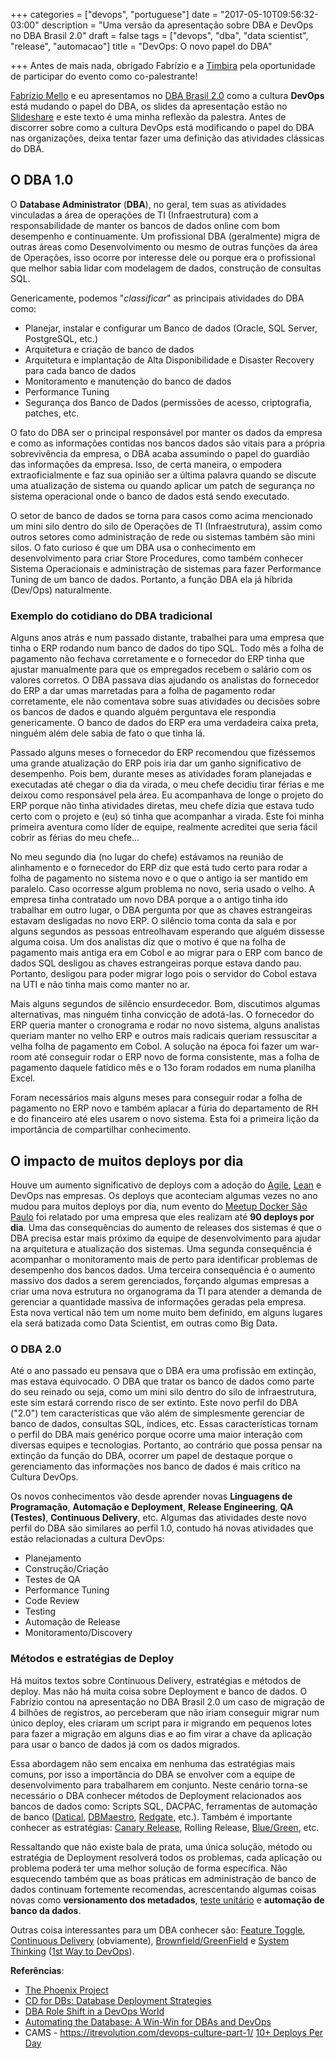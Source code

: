 +++
categories = ["devops", "portuguese"]
date = "2017-05-10T09:56:32-03:00"
description = "Uma versão da apresentação sobre DBA e DevOps no DBA Brasil 2.0"
draft = false
tags = ["devops", "dba", "data scientist", "release", "automacao"]
title = "DevOps: O novo papel do DBA"

+++
Antes de mais nada, obrigado Fabrízio e a [Timbira](https://www.timbira.com.br/) pela oportunidade de participar do evento como co-palestrante!

[Fabrízio Mello](https://twitter.com/fabriziomello) e eu apresentamos no [DBA Brasil 2.0](https://www.dbabr.com.br/dbabrasil2) como a cultura **DevOps** está mudando o papel do DBA, os slides da apresentação estão no [Slideshare](https://www.slideshare.net/fabriziomello/dba-brasil-20-como-o-papel-e-atividades-de-dba-ficam-no-contexto-da-cultura-devops) e este texto é uma minha reflexão da palestra. Antes de discorrer sobre como a cultura DevOps está modificando o papel do DBA nas organizações, deixa tentar fazer uma definição das atividades clássicas do DBA.

## O DBA 1.0

O **Database Administrator** (**DBA**), no geral, tem suas as atividades vinculadas a área de operações de TI (Infraestrutura) com a responsabilidade de manter os bancos de dados online com bom desempenho e continuamente. Um profissional DBA (geralmente) migra de outras áreas como Desenvolvimento ou mesmo de outras funções da área de Operações, isso ocorre por interesse dele ou porque era o profissional que melhor sabia lidar com modelagem de dados, construção de consultas SQL.

Genericamente, podemos "*classificar*" as principais atividades do DBA como:    

- Planejar, instalar e configurar um Banco de dados (Oracle, SQL Server, PostgreSQL, etc.)
- Arquitetura e criação de banco de dados
- Arquitetura e implantação de Alta Disponibilidade e Disaster Recovery para cada banco de dados
- Monitoramento e manutenção do banco de dados
- Performance Tuning
- Segurança dos Banco de Dados (permissões de acesso, criptografia, patches, etc.

O fato do DBA ser o principal responsável por manter os dados da empresa e como as informações contidas nos bancos dados são vitais para a própria sobrevivência da empresa, o DBA acaba assumindo o papel do guardião das informações da empresa. Isso, de certa maneira, o empodera extraoficialmente e faz sua opinião ser a última palavra quando se discute uma atualização de sistema ou quando aplicar um patch de segurança no sistema operacional onde o banco de dados está sendo executado.

O setor de banco de dados se torna para casos como acima mencionado um mini silo dentro do silo de Operações de TI (Infraestrutura), assim como outros setores como administração de rede ou sistemas também são mini silos. O fato curioso é que um DBA usa o conhecimento em desenvolvimento para criar Store Procedures, como também conhecer Sistema Operacionais e administração de sistemas para fazer Performance Tuning de um banco de dados. Portanto, a função DBA ela já híbrida (Dev/Ops) naturalmente.

### Exemplo do cotidiano do DBA tradicional

Alguns anos atrás e num passado distante, trabalhei para uma empresa que tinha o ERP rodando num banco de dados do tipo SQL. Todo mês a folha de pagamento não fechava corretamente e o fornecedor do ERP tinha que ajustar manualmente para que os empregados recebem o salário com os valores corretos. O DBA passava dias ajudando os analistas do fornecedor do ERP a dar umas marretadas para a folha de pagamento rodar corretamente, ele não comentava sobre suas atividades ou decisões sobre os bancos de dados e quando alguém perguntava ele respondia genericamente. O banco de dados do ERP era uma verdadeira caixa preta, ninguém além dele sabia de fato o que tinha lá.

Passado alguns meses o fornecedor do ERP recomendou que fizéssemos uma grande atualização do ERP pois iria dar um ganho significativo de desempenho. Pois bem, durante meses as atividades foram planejadas e executadas até chegar o dia da virada, o meu chefe decidiu tirar férias e me deixou como responsável pela área. Eu acompanhava de longe o projeto do ERP porque não tinha atividades diretas, meu chefe dizia que estava tudo certo com o projeto e (eu) só tinha que acompanhar a virada. Este foi minha primeira aventura como líder de equipe, realmente acreditei que seria fácil cobrir as férias do meu chefe...

No meu segundo dia (no lugar do chefe) estávamos na reunião de alinhamento e o fornecedor do ERP diz que está tudo certo para rodar a folha de pagamento no sistema novo e o que o antigo ia ser mantido em paralelo. Caso ocorresse algum problema no novo, seria usado o velho. A empresa tinha contratado um novo DBA porque a o antigo tinha ido trabalhar em outro lugar, o DBA pergunta por que as chaves estrangeiras estavam desligadas no novo ERP. O silêncio toma conta da sala e por alguns segundos as pessoas entreolhavam esperando que alguém dissesse alguma coisa. Um dos analistas diz que o motivo é que na folha de pagamento mais antiga era em Cobol e ao migrar para o ERP com banco de dados SQL desligou as chaves estrangeiras porque estava dando pau. Portanto, desligou para poder migrar logo pois o servidor do Cobol estava na UTI e não tinha mais como manter no ar.

Mais alguns segundos de silêncio ensurdecedor. Bom, discutimos algumas alternativas, mas ninguém tinha convicção de adotá-las. O fornecedor do ERP queria manter o cronograma e rodar no novo sistema, alguns analistas queriam manter no velho ERP e outros mais radicais queriam ressuscitar a velha folha de pagamento em Cobol. A solução na época foi fazer um war-room até conseguir rodar o ERP novo de forma consistente, mas a folha de pagamento daquele fatídico mês e o 13o foram rodados em numa planilha Excel.

Foram necessários mais alguns meses para conseguir rodar a folha de pagamento no ERP novo e também aplacar a fúria do departamento de RH e do financeiro até eles usarem o novo sistema. Esta foi a primeira lição da importância de compartilhar conhecimento.

## O impacto de muitos deploys por dia

Houve um aumento significativo de deploys com a adoção do [Agile](https://agilemanifesto.org/), [Lean](https://www.lean.org.br/o-que-e-lean.aspx) e DevOps nas empresas. Os deploys que aconteciam algumas vezes no ano mudou para muitos deploys por dia, num evento do [Meetup Docker São Paulo](meetup.com/Docker-Sao-Paulo/) foi relatado por uma empresa que eles realizam até **90 deploys por dia**. Uma das consequências do aumento de releases dos sistemas é que o DBA precisa estar mais próximo da equipe de desenvolvimento para ajudar na arquitetura e atualização dos sistemas. Uma segunda consequência é acompanhar o monitoramento mais de perto para identificar problemas de desempenho dos bancos dados. Uma terceira consequência é o aumento massivo dos dados a serem gerenciados, forçando algumas empresas a criar uma nova estrutura no organograma da TI para atender a demanda de gerenciar a quantidade massiva de informações geradas pela empresa. Esta nova vertical não tem um nome muito bem definido, em alguns lugares ela será batizada como Data Scientist, em outras como Big Data.

### O DBA 2.0

Até o ano passado eu pensava que o DBA era uma profissão em extinção, mas estava equivocado. O DBA que tratar os banco de dados como parte do seu reinado ou seja, como um mini silo dentro do silo de infraestrutura, este sim estará correndo risco de ser extinto. Este novo perfil do DBA ("2.0") tem características que vão além de simplesmente gerenciar de banco de dados, consultas SQL, índices, etc. Essas características tornam o perfil do DBA mais genérico porque ocorre uma maior interação com diversas equipes e tecnologias. Portanto, ao contrário que possa pensar na extinção da função do DBA, ocorrer um papel de destaque porque o gerenciamento das informações nos banco de dados é mais crítico na Cultura DevOps.

Os novos conhecimentos vão desde aprender novas **Linguagens de Programação**, **Automação e Deployment**, **Release Engineering**, **QA (Testes)**, **Continuous Delivery**, etc. Algumas das atividades deste novo perfil do DBA são similares ao perfil 1.0, contudo há novas atividades que estão relacionadas a cultura DevOps:

- Planejamento
- Construção/Criação
- Testes de QA
- Performance Tuning
- Code Review
- Testing
- Automação de Release
- Monitoramento/Discovery

### Métodos e estratégias de Deploy

Há muitos textos sobre Continuous Delivery, estratégias e métodos de deploy. Mas não há muita coisa sobre Deployment e banco de dados. O Fabrízio contou na apresentação no DBA Brasil 2.0 um caso de migração de 4 bilhões de registros, ao perceberam que não iriam conseguir migrar num único deploy, eles criaram um script para ir migrando em pequenos lotes para fazer a migração em alguns dias e ao fim virar a chave da aplicação para usar o banco de dados já com os dados migrados.

Essa abordagem não sem encaixa em nenhuma das estratégias mais comuns, por isso a importância do DBA se envolver com a equipe de desenvolvimento para trabalharem em conjunto. Neste cenário torna-se necessário o DBA conhecer métodos de Deployment relacionados aos bancos de dados como: Scripts SQL, DACPAC, ferramentas de automação de banco ([Datical](https://www.datical.com/), [DBMaestro](https://www.dbmaestro.com/), [Redgate](https://www.red-gate.com/), etc.). Também é importante conhecer as estratégias: [Canary Release,](https://martinfowler.com/bliki/CanaryRelease.html) Rolling Release, [Blue/Green](https://www.martinfowler.com/bliki/BlueGreenDeployment.html), etc.

Ressaltando que não existe bala de prata, uma única solução, método ou estratégia de Deployment resolverá todos os problemas, cada aplicação ou problema poderá ter uma melhor solução de forma específica. Não esquecendo também que as boas práticas em administração de banco de dados continuam fortemente recomendas, acrescentando algumas coisas novas como **versionamento dos metadados**, [teste unitário](https://pgtap.org/) e **automação de banco da dados**.

Outras coisa interessantes para um DBA conhecer são: [Feature Toggle](https://martinfowler.com/bliki/FeatureToggle.html), [Continuous Delivery](https://www.grupoa.com.br/livros/engenharia-de-software-e-metodos-ageis/entrega-continua/9788582601037) (obviamente), [Brownfield/GreenField](https://www.donnfelker.com/software-development-greeenfield-vs-brownfield/) e [System Thinking](https://watersfoundation.org/systems-thinking/definitions/) ([1st Way to DevOps](https://itrevolution.com/devops-culture-part-1/)).

**Referências**:

- [The Phoenix Project](https://en.wikipedia.org/wiki/The_Phoenix_Project_(novel))
- [CD for DBs: Database Deployment Strategies](https://www.youtube.com/watch?v=hLQAQlwY6-k&feature=youtu.be)
- [DBA Role Shift in a DevOps World](https://www.youtube.com/watch?v=R4XJK_kTKIM)
- [Automating the Database: A Win-Win for DBAs and DevOps](https://www.infoq.com/articles/dba-devops-source-control)
- CAMS - https://itrevolution.com/devops-culture-part-1/
[10+ Deploys Per Day](https://www.youtube.com/watch?v=LdOe18KhtT4)
